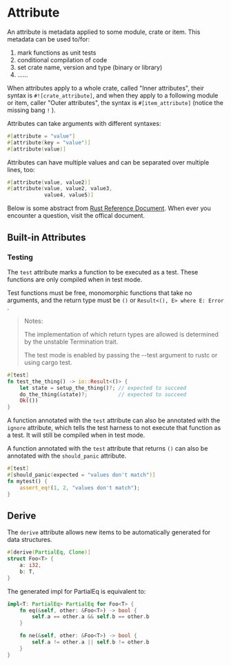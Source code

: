 # Attribute

An attribute is metadata applied to some module, crate or item. This metadata can be used to/for:

1. mark functions as unit tests
2. conditional compilation of code
3. set crate name, version and type (binary or library)
4. ......

When attributes apply to a whole crate, called "Inner attributes", their syntax is `#![crate_attribute]`, and when they apply to a following module or item, caller "Outer attributes", the syntax is `#[item_attribute]` (notice the missing bang `!` ).

Attributes can take arguments with different syntaxes:
~~~rust
#[attribute = "value"]
#[attribute(key = "value")]
#[attribute(value)]
~~~
Attributes can have multiple values and can be separated over multiple lines, too:

~~~rust
#[attribute(value, value2)]
#[attribute(value, value2, value3,
            value4, value5)]
~~~

Below is some abstract from [Rust Reference Document](https://doc.rust-lang.org/reference). When ever you encounter a question, visit the offical document.

## Built-in Attributes

### Testing

The `test` attribute marks a function to be executed as a test. These functions are only compiled when in test mode. 

Test functions must be free, monomorphic functions that take no arguments, and the return type must be `()` or `Result<(), E> where E: Error` .

> Notes: 
> 
> The implementation of which return types are allowed is determined by the unstable Termination trait.
> 
> The test mode is enabled by passing the --test argument to rustc or using cargo test.

~~~rust
#[test]
fn test_the_thing() -> io::Result<()> {
    let state = setup_the_thing()?; // expected to succeed
    do_the_thing(&state)?;          // expected to succeed
    Ok(())
}
~~~

A function annotated with the `test` attribute can also be annotated with the `ignore` attribute, which tells the test harness to not execute that function as a test. It will still be compiled when in test mode.

A function annotated with the `test` attribute that returns `()` can also be annotated with the `should_panic` attribute.

~~~rust
#[test]
#[should_panic(expected = "values don't match")]
fn mytest() {
    assert_eq!(1, 2, "values don't match");
}
~~~

## Derive
The `derive` attribute allows new items to be automatically generated for data structures.

~~~rust
#[derive(PartialEq, Clone)]
struct Foo<T> {
    a: i32,
    b: T,
}
~~~
The generated impl for PartialEq is equivalent to:

~~~rust
impl<T: PartialEq> PartialEq for Foo<T> {
    fn eq(&self, other: &Foo<T>) -> bool {
        self.a == other.a && self.b == other.b
    }

    fn ne(&self, other: &Foo<T>) -> bool {
        self.a != other.a || self.b != other.b
    }
}
~~~